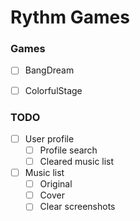 # Rythm Games

### Games
- [ ] BangDream
- [ ] ColorfulStage


### TODO
- [ ] User profile
  - [ ] Profile search
  - [ ] Cleared music list
- [ ] Music list
  - [ ] Original
  - [ ] Cover
  - [ ] Clear screenshots
